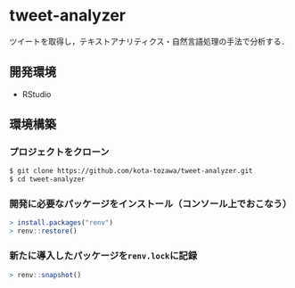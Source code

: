 # tweet-analyzer
ツイートを取得し，テキストアナリティクス・自然言語処理の手法で分析する．

## 開発環境
- RStudio

## 環境構築
### プロジェクトをクローン
```bash
$ git clone https://github.com/kota-tozawa/tweet-analyzer.git
$ cd tweet-analyzer
```
### 開発に必要なパッケージをインストール（コンソール上でおこなう）
```R
> install.packages("renv")
> renv::restore()
```
### 新たに導入したパッケージを`renv.lock`に記録
```R
> renv::snapshot()
```